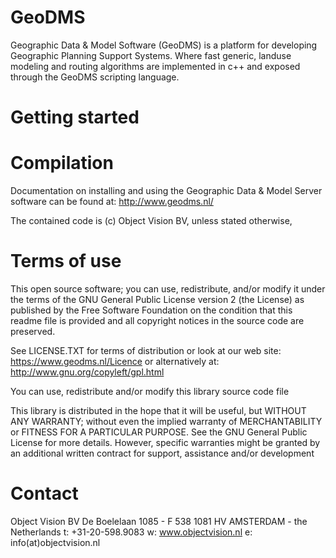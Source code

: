# GeoDMS
Geographic Data & Model Software (GeoDMS) is a platform for developing Geographic Planning Support Systems.
Where fast generic, landuse modeling and routing algorithms are implemented in c++ and exposed through the GeoDMS scripting language.

# Getting started

# Compilation
Documentation on installing and using the Geographic Data & Model Server software can be found at:
http://www.geodms.nl/

The contained code is (c) Object Vision BV, unless stated otherwise, 

# Terms of use
This open source software; you can use, redistribute, and/or
modify it under the terms of the GNU General Public License version 2 
(the License) as published by the Free Software Foundation
on the condition that this readme file is provided and all copyright 
notices in the source code are preserved.

See LICENSE.TXT for terms of distribution or look at our web site:
https://www.geodms.nl/Licence
or alternatively at: http://www.gnu.org/copyleft/gpl.html

You can use, redistribute and/or modify this library source code file

This library is distributed in the hope that it will be useful,
but WITHOUT ANY WARRANTY; without even the implied warranty of
MERCHANTABILITY or FITNESS FOR A PARTICULAR PURPOSE. See the GNU
General Public License for more details. However, specific warranties might be
granted by an additional written contract for support, assistance and/or development

# Contact
Object Vision BV
De Boelelaan 1085 - F 538
1081 HV  AMSTERDAM - the Netherlands
t: +31-20-598.9083
w: www.objectvision.nl
e: info(at)objectvision.nl
